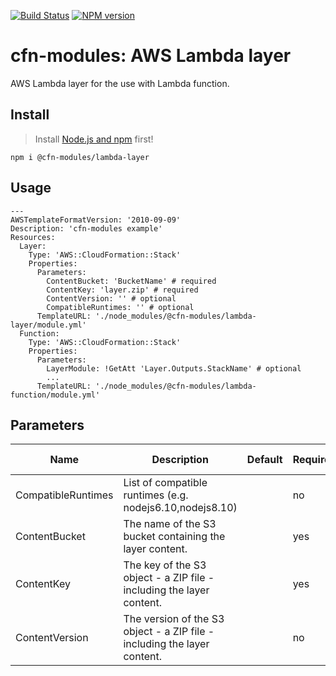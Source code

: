 [![Build Status](https://travis-ci.org/cfn-modules/lambda-layer.svg?branch=master)](https://travis-ci.org/cfn-modules/lambda-layer)
[![NPM version](https://img.shields.io/npm/v/@cfn-modules/lambda-layer.svg)](https://www.npmjs.com/package/@cfn-modules/lambda-layer)

# cfn-modules: AWS Lambda layer

AWS Lambda layer for the use with Lambda function.

## Install

> Install [Node.js and npm](https://nodejs.org/) first!

```
npm i @cfn-modules/lambda-layer
```

## Usage

```
---
AWSTemplateFormatVersion: '2010-09-09'
Description: 'cfn-modules example'
Resources:
  Layer:
    Type: 'AWS::CloudFormation::Stack'
    Properties:
      Parameters:
        ContentBucket: 'BucketName' # required
        ContentKey: 'layer.zip' # required
        ContentVersion: '' # optional
        CompatibleRuntimes: '' # optional
      TemplateURL: './node_modules/@cfn-modules/lambda-layer/module.yml'
  Function:
    Type: 'AWS::CloudFormation::Stack'
    Properties:
      Parameters:
        LayerModule: !GetAtt 'Layer.Outputs.StackName' # optional
        ...
      TemplateURL: './node_modules/@cfn-modules/lambda-function/module.yml'
```

## Parameters

<table>
  <thead>
    <tr>
      <th>Name</th>
      <th>Description</th>
      <th>Default</th>
      <th>Required?</th>
      <th>Allowed values</th>
    </tr>
  </thead>
  <tbody>
    <tr>
      <td>CompatibleRuntimes</td>
      <td>List of compatible runtimes (e.g. nodejs6.10,nodejs8.10)</td>
      <td></td>
      <td>no</td>
      <td></td>
    </tr>
    <tr>
      <td>ContentBucket</td>
      <td>The name of the S3 bucket containing the layer content.</td>
      <td></td>
      <td>yes</td>
      <td></td>
    </tr>
    <tr>
      <td>ContentKey</td>
      <td>The key of the S3 object - a ZIP file - including the layer content.</td>
      <td></td>
      <td>yes</td>
      <td></td>
    </tr>
    <tr>
      <td>ContentVersion</td>
      <td>The version of the S3 object - a ZIP file - including the layer content.</td>
      <td></td>
      <td>no</td>
      <td></td>
    </tr>
  </tbody>
</table>

